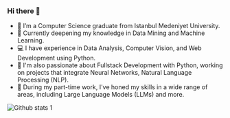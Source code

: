 ### Hi there 👋

- 🔭 I’m a Computer Science graduate from Istanbul Medeniyet University.
- 🌱 Currently deepening my knowledge in Data Mining and Machine Learning.
- 💻 I have experience in Data Analysis, Computer Vision, and Web Development using Python.
- 🐍 I'm also passionate about Fullstack Development with Python, working on projects that integrate Neural Networks, Natural Language Processing (NLP).
- 🚀 During my part-time work, I've honed my skills in a wide range of areas, including Large Language Models (LLMs) and more.


![Github stats 1](https://github-readme-stats.vercel.app/api?username=melikekurt&show_icons=true&theme=gradient) 





